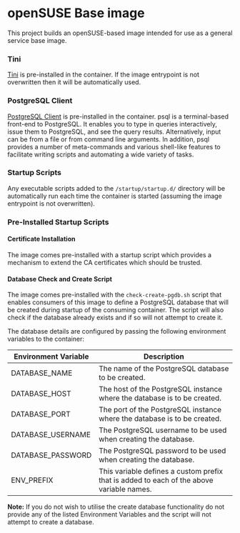 # openSUSE Base image

This project builds an openSUSE-based image intended for use as a general service base image.

### Tini
[Tini](https://github.com/krallin/tini) is pre-installed in the container.  If the image entrypoint is not overwritten then it will be automatically used.

### PostgreSQL Client
[PostgreSQL Client](https://www.postgresql.org/docs/current/static/app-psql.html) is pre-installed in the container. psql is a terminal-based front-end to PostgreSQL. It enables you to type in queries interactively, issue them to PostgreSQL, and see the query results. Alternatively, input can be from a file or from command line arguments. In addition, psql provides a number of meta-commands and various shell-like features to facilitate writing scripts and automating a wide variety of tasks.

### Startup Scripts
Any executable scripts added to the `/startup/startup.d/` directory will be automatically run each time the container is started (assuming the image entrypoint is not overwritten).

### Pre-Installed Startup Scripts

#### Certificate Installation
The image comes pre-installed with a startup script which provides a mechanism to extend the CA certificates which should be trusted.

#### Database Check and Create Script
The image comes pre-installed with the `check-create-pgdb.sh` script that enables consumers of this image to define a PostgreSQL database that will be created during startup of the consuming container. The script will also check if the database already exists and if so will not attempt to create it.

The database details are configured by passing the following environment variables to the container:

| **Environment Variable** |                                                       **Description**                                                      |
|----------------------|------------------------------------------------------------------------------------------------------------------------|
| DATABASE_NAME      | The name of the PostgreSQL database to be created.                                                                       |
| DATABASE_HOST      | The host of the PostgreSQL instance where the database is to be created.                                                 |
| DATABASE_PORT      | The port of the PostgreSQL instance where the database is to be created.                                                 |
| DATABASE_USERNAME  | The PostgreSQL username to be used when creating the database.                                                           |
| DATABASE_PASSWORD  | The PostgreSQL password to be used when creating the database.                                                           |
| ENV_PREFIX             | This variable defines a custom prefix that is added to each of the above variable names. |

**Note:** If you do not wish to utilise the create database functionality do not provide any of the listed Environment Variables and the script will not attempt to create a database.

